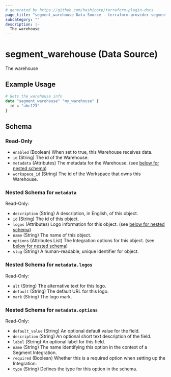 ```yaml
---
# generated by https://github.com/hashicorp/terraform-plugin-docs
page_title: "segment_warehouse Data Source - terraform-provider-segment"
subcategory: ""
description: |-
  The warehouse
---
```


# segment_warehouse (Data Source)

The warehouse

## Example Usage

```terraform
# Gets the warehouse info
data "segment_warehouse" "my_warehouse" {
  id = "abc123"
}
```

<!-- schema generated by tfplugindocs -->
## Schema

### Read-Only

- `enabled` (Boolean) When set to true, this Warehouse receives data.
- `id` (String) The id of the Warehouse.
- `metadata` (Attributes) The metadata for the Warehouse. (see [below for nested schema](#nestedatt--metadata))
- `workspace_id` (String) The id of the Workspace that owns this Warehouse.

<a id="nestedatt--metadata"></a>
### Nested Schema for `metadata`

Read-Only:

- `description` (String) A description, in English, of this object.
- `id` (String) The id of this object.
- `logos` (Attributes) Logo information for this object. (see [below for nested schema](#nestedatt--metadata--logos))
- `name` (String) The name of this object.
- `options` (Attributes List) The Integration options for this object. (see [below for nested schema](#nestedatt--metadata--options))
- `slug` (String) A human-readable, unique identifier for object.

<a id="nestedatt--metadata--logos"></a>
### Nested Schema for `metadata.logos`

Read-Only:

- `alt` (String) The alternative text for this logo.
- `default` (String) The default URL for this logo.
- `mark` (String) The logo mark.


<a id="nestedatt--metadata--options"></a>
### Nested Schema for `metadata.options`

Read-Only:

- `default_value` (String) An optional default value for the field.
- `description` (String) An optional short text description of the field.
- `label` (String) An optional label for this field.
- `name` (String) The name identifying this option in the context of a Segment Integration.
- `required` (Boolean) Whether this is a required option when setting up the Integration.
- `type` (String) Defines the type for this option in the schema.
